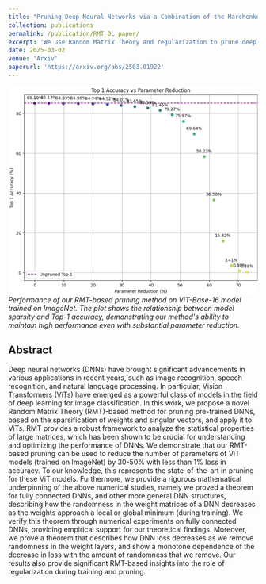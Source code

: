 ```yaml
---
title: "Pruning Deep Neural Networks via a Combination of the Marchenko-Pastur Distribution and Regularization"
collection: publications
permalink: /publication/RMT_DL_paper/
excerpt: 'We use Random Matrix Theory and regularization to prune deep neural networks, achieving state-of-the-art results on Imagenet with VITs. We also show theorems justifying our approach.'
date: 2025-03-02
venue: 'Arxiv'
paperurl: 'https://arxiv.org/abs/2503.01922'
---
```


![Results of our RMT-based pruning approach on Vision Transformer (ViT) base-16 model trained on ImageNet. The graph demonstrates how our method maintains high accuracy while significantly reducing model parameters.](/images/Pruning_DNNs_RMT_Example_1_Top_1.png)
*Performance of our RMT-based pruning method on ViT-Base-16 model trained on ImageNet. The plot shows the relationship between model sparsity and Top-1 accuracy, demonstrating our method's ability to maintain high performance even with substantial parameter reduction.*

## Abstract

Deep neural networks (DNNs) have brought significant advancements in various applications in recent years, such as image recognition, speech recognition, and natural language processing. In particular, Vision Transformers (ViTs) have emerged as a powerful class of models in the field of deep learning for image classification. In this work, we propose a novel Random Matrix Theory (RMT)-based method for pruning pre-trained DNNs, based on the sparsification of weights and singular vectors, and apply it to ViTs. RMT provides a robust framework to analyze the statistical properties of large matrices, which has been shown to be crucial for understanding and optimizing the performance of DNNs. We demonstrate that our RMT-based pruning can be used to reduce the number of parameters of ViT models (trained on ImageNet) by 30-50\% with less than 1\% loss in accuracy. To our knowledge, this represents the state-of-the-art in pruning for these ViT models. Furthermore, we provide a rigorous mathematical underpinning of the above numerical studies, namely we proved a theorem for fully connected DNNs, and other more general DNN structures, describing how the randomness in the weight matrices of a DNN decreases as the weights approach a local or global minimum (during training). We verify this theorem through numerical experiments on fully connected DNNs, providing empirical support for our theoretical findings. Moreover, we prove a theorem that describes how DNN loss decreases as we remove randomness in the weight layers, and show a monotone dependence of the decrease in loss with the amount of randomness that we remove. Our results also provide significant RMT-based insights into the role of regularization during training and pruning.




